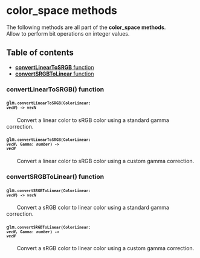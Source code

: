 [//]: # (generated using SlashBack 0.2.0)

  
# color\_space methods  
The following methods are all part of the **color\_space methods**\.  
Allow to perform bit operations on integer values\.  
## Table of contents  
  
* [**convertLinearToSRGB** function](#convertlineartosrgb-function)  
* [**convertSRGBToLinear** function](#convertsrgbtolinear-function)  
  
### convertLinearToSRGB\(\) function  
#### <code>glm.<code>**convertLinearToSRGB**(**ColorLinear**: *vecN*) -\> *vecN*</code></code>  
&emsp;&emsp;Convert a linear color to sRGB color using a standard gamma correction\.  
  
#### <code>glm.<code>**convertLinearToSRGB**(**ColorLinear**: *vecN*, **Gamma**: *number*) -\> *vecN*</code></code>  
&emsp;&emsp;Convert a linear color to sRGB color using a custom gamma correction\.  
  
### convertSRGBToLinear\(\) function  
#### <code>glm.<code>**convertSRGBToLinear**(**ColorLinear**: *vecN*) -\> *vecN*</code></code>  
&emsp;&emsp;Convert a sRGB color to linear color using a standard gamma correction\.  
  
#### <code>glm.<code>**convertSRGBToLinear**(**ColorLinear**: *vecN*, **Gamma**: *number*) -\> *vecN*</code></code>  
&emsp;&emsp;Convert a sRGB color to linear color using a custom gamma correction\.  
  
